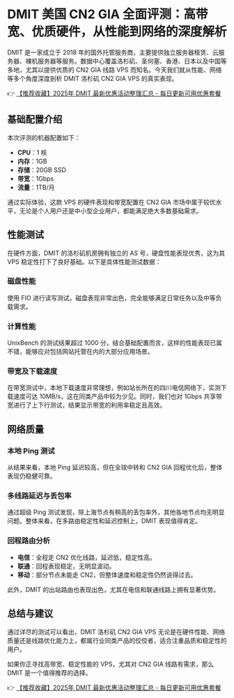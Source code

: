 # DMIT 美国 CN2 GIA 全面评测：高带宽、优质硬件，从性能到网络的深度解析

DMIT 是一家成立于 2018 年的国外托管服务商，主要提供独立服务器租赁、云服务器、裸机服务器等服务。数据中心覆盖洛杉矶、圣何塞、香港、日本以及中国等多地，尤其以提供优质的 CN2 GIA 线路 VPS 而知名。今天我们就从性能、网络等多个角度深度剖析 DMIT 洛杉矶 CN2 GIA VPS 的真实表现。

👉 [【推荐收藏】2025年 DMIT 最新优惠活动整理汇总 - 每日更新可用优惠套餐](https://bit.ly/dmit_coupon)

## 基础配置介绍

本次评测的机器配置如下：

- **CPU**：1 核
- **内存**：1GB
- **存储**：20GB SSD
- **带宽**：1Gbps
- **流量**：1TB/月

通过实际体验，这款 VPS 的硬件表现和带宽配置在 CN2 GIA 市场中属于较优水平，无论是个人用户还是中小型企业用户，都能满足绝大多数基础需求。

## 性能测试

在硬件方面，DMIT 的洛杉矶机房拥有独立的 AS 号，硬盘性能表现优秀，这为其 VPS 稳定性打下了良好基础。以下是具体性能测试数据：

### 磁盘性能

使用 FIO 进行读写测试，磁盘表现非常出色，完全能够满足日常任务以及中等负载需求。

### 计算性能

UnixBench 的测试结果超过 1000 分，结合基础配置而言，这样的性能表现已属不错，能够应对包括网站托管在内的大部分应用场景。

### 带宽及下载速度

在带宽测试中，本地下载速度非常理想，例如站长所在的四川电信网络下，实测下载速度可达 10MB/s，这在同类产品中较为少见。同时，我们也对 1Gbps 共享带宽进行了上下行测试，结果显示带宽的利用率稳定且高效。

## 网络质量

### 本地 Ping 测试

从结果来看，本地 Ping 延迟较高，但在全球中转和 CN2 GIA 回程优化后，整体表现仍稳健可靠。

### 多线路延迟与丢包率

通过超级 Ping 测试发现，除上海节点有稍高的丢包率外，其他各地节点均无明显问题。整体来看，在多路由稳定性和延迟控制上，DMIT 表现值得肯定。

### 回程路由分析

- **电信**：全程走 CN2 优化线路，延迟低，稳定性高。
- **联通**：回程表现稳定，无明显波动。
- **移动**：部分节点未能走 CN2，但整体速度和稳定性仍然说得过去。

此外，DMIT 的出站路由也表现出色，尤其在电信和联通线路上拥有显著优势。

## 总结与建议

通过详尽的测试可以看出，DMIT 洛杉矶 CN2 GIA VPS 无论是在硬件性能、网络质量还是线路优化能力上，都属行业同类产品的佼佼者，适合注重品质和稳定性的用户。

如果你正寻找高带宽、稳定性能的 VPS，尤其对 CN2 GIA 线路有需求，那么 DMIT 是一个值得推荐的选择。

👉 [【推荐收藏】2025年 DMIT 最新优惠活动整理汇总 - 每日更新可用优惠套餐](https://bit.ly/dmit_coupon)